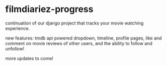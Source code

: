 # filmdiariez-progress
continuation of our django project that tracks your movie watching experience.

new features: tmdb api powered dropdown, timeline, profile pages, like and comment on movie reviews of other users, and the ability to follow and unfollow!

more updates to come!



